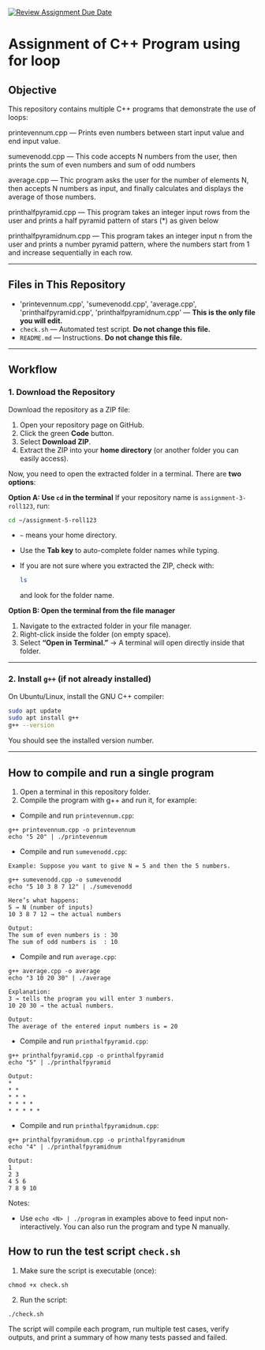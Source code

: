[![Review Assignment Due Date](https://classroom.github.com/assets/deadline-readme-button-22041afd0340ce965d47ae6ef1cefeee28c7c493a6346c4f15d667ab976d596c.svg)](https://classroom.github.com/a/KSs0CQzU)
# Assignment of C++ Program using for loop 

## Objective

This repository contains multiple C++ programs that demonstrate the use of loops:

printevennum.cpp — Prints even numbers between start input value and end input value.

sumevenodd.cpp —  This code accepts N numbers from the user, then prints the sum of even numbers and sum of odd numbers 

average.cpp — Thic program asks the user for the number of elements N, then accepts N numbers as input, and finally calculates and displays the average of those numbers.

printhalfpyramid.cpp — This program takes an integer input rows from the user and prints a half pyramid pattern of stars (*) as given below

printhalfpyramidnum.cpp — This program takes an integer input n from the user and prints a number pyramid pattern, where the numbers start from 1 and increase sequentially in each row.

---

## Files in This Repository

* 'printevennum.cpp', 'sumevenodd.cpp', 'average.cpp', 'printhalfpyramid.cpp', 'printhalfpyramidnum.cpp' — **This is the only file you will edit.**
* `check.sh` — Automated test script. **Do not change this file.**
* `README.md` — Instructions. **Do not change this file.**

---

## Workflow

### 1. Download the Repository

Download the repository as a ZIP file:

1. Open your repository page on GitHub.
2. Click the green **Code** button.
3. Select **Download ZIP**.
4. Extract the ZIP into your **home directory** (or another folder you can easily access).

Now, you need to open the extracted folder in a terminal.
There are **two options**:

**Option A: Use `cd` in the terminal**
If your repository name is `assignment-3-roll123`, run:

```bash
cd ~/assignment-5-roll123
```

* `~` means your home directory.
* Use the **Tab key** to auto-complete folder names while typing.
* If you are not sure where you extracted the ZIP, check with:

  ```bash
  ls
  ```

  and look for the folder name.

**Option B: Open the terminal from the file manager**

1. Navigate to the extracted folder in your file manager.
2. Right-click inside the folder (on empty space).
3. Select **“Open in Terminal.”**
   → A terminal will open directly inside that folder.

---

### 2. Install `g++` (if not already installed)

On Ubuntu/Linux, install the GNU C++ compiler:

```bash
sudo apt update
sudo apt install g++
g++ --version
```

You should see the installed version number.

---

## How to compile and run a single program

1. Open a terminal in this repository folder.
2. Compile the program with g++ and run it, for example:

- Compile and run `printevennum.cpp`:
```
g++ printevennum.cpp -o printevennum
echo "5 20" | ./printevennum
```

- Compile and run `sumevenodd.cpp`:
```
Example: Suppose you want to give N = 5 and then the 5 numbers.

g++ sumevenodd.cpp -o sumevenodd
echo "5 10 3 8 7 12" | ./sumevenodd

Here’s what happens:
5 → N (number of inputs)
10 3 8 7 12 → the actual numbers

Output:
The sum of even numbers is : 30
The sum of odd numbers is  : 10

```

- Compile and run `average.cpp`:
```
g++ average.cpp -o average
echo "3 10 20 30" | ./average

Explanation:
3 → tells the program you will enter 3 numbers.
10 20 30 → the actual numbers.

Output:
The average of the entered input numbers is = 20
```

- Compile and run `printhalfpyramid.cpp`:
```
g++ printhalfpyramid.cpp -o printhalfpyramid
echo "5" | ./printhalfpyramid

Output:
* 
* * 
* * * 
* * * * 
* * * * * 

```

- Compile and run `printhalfpyramidnum.cpp`:
```
g++ printhalfpyramidnum.cpp -o printhalfpyramidnum
echo "4" | ./printhalfpyramidnum

Output:
1 
2 3 
4 5 6 
7 8 9 10 
```



Notes:
- Use `echo <N> | ./program` in examples above to feed input non-interactively. You can also run the program and type N manually.

## How to run the test script `check.sh`

1. Make sure the script is executable (once):
```
chmod +x check.sh
```
2. Run the script:
```
./check.sh
```

The script will compile each program, run multiple test cases, verify outputs, and print a summary of how many tests passed and failed.
